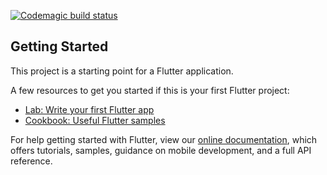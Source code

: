 
[![Codemagic build status](https://api.codemagic.io/apps/5d5c2f8f6722393cbdeb6ff6/5d5c2f8f6722393cbdeb6ff5/status_badge.svg)](https://codemagic.io/apps/5d5c2f8f6722393cbdeb6ff6/5d5c2f8f6722393cbdeb6ff5/latest_build)


## Getting Started

This project is a starting point for a Flutter application.

A few resources to get you started if this is your first Flutter project:

- [Lab: Write your first Flutter app](https://flutter.dev/docs/get-started/codelab)
- [Cookbook: Useful Flutter samples](https://flutter.dev/docs/cookbook)

For help getting started with Flutter, view our
[online documentation](https://flutter.dev/docs), which offers tutorials,
samples, guidance on mobile development, and a full API reference.
